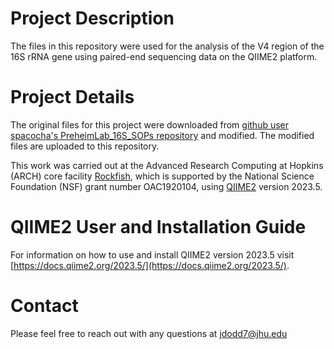 # Project Description
The files in this repository were used for the analysis of the V4 region of the 16S rRNA gene using paired-end sequencing data on the QIIME2 platform.

# Project Details 
The original files for this project were downloaded from [github user spacocha's PreheimLab_16S_SOPs repository](https://github.com/spacocha/PreheimLab_16S_SOPs) and modified. The modified files are uploaded to this repository. 

This work was carried out at the Advanced Research Computing at Hopkins (ARCH) core facility [Rockfish](https://www.arch.jhu.edu/policies/rockfish-citizen/), which is supported by the National Science Foundation (NSF) grant number OAC1920104, using [QIIME2](https://qiime2.org/) version 2023.5.  

# QIIME2 User and Installation Guide
For information on how to use and install QIIME2 version 2023.5 visit [https://docs.qiime2.org/2023.5/](https://docs.qiime2.org/2023.5/).

# Contact
Please feel free to reach out with any questions at jdodd7@jhu.edu
